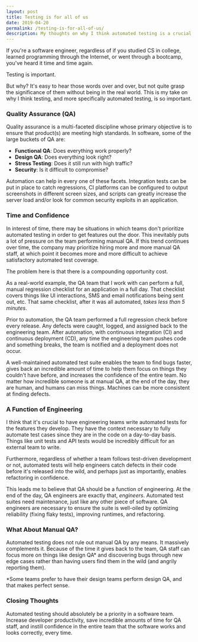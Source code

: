 ```yaml
---
layout: post
title: Testing is for all of us
date: 2019-04-20
permalink: /testing-is-for-all-of-us/
description: My thoughts on why I think automated testing is a crucial part of any software team.
---
```


If you're a software engineer, regardless of if you studied CS in college, learned programming through the Internet, or went through a bootcamp, you've heard it time and time again.

Testing is important.

But why? It's easy to hear those words over and over, but not quite grasp the significance of them without being in the real world. This is my take on why I think testing, and more specifically automated testing, is so important.


### Quality Assurance (QA)

Quality assurance is a multi-faceted discipline whose primary objective is to ensure that product(s) are meeting high standards. In software, some of the large buckets of QA are:

- **Functional QA**: Does everything work properly?
- **Design QA**: Does everything look right?
- **Stress Testing**: Does it still run with high traffic?
- **Security**: Is it difficult to compromise?

Automation can help in every one of these facets. Integration tests can be put in place to catch regressions, CI platforms can be configured to output screenshots in different screen sizes, and scripts can greatly increase the server load and/or look for common security exploits in an application.


### Time and Confidence

In interest of time, there may be situations in which teams don't prioritize automated testing in order to get features out the door. This inevitably puts a lot of pressure on the team performing manual QA. If this trend continues over time, the company may prioritize hiring more and more manual QA staff, at which point it becomes more and more difficult to achieve satisfactory automated test coverage.

The problem here is that there is a compounding opportunity cost.

As a real-world example, the QA team that I work with can perform a full, manual regression checklist for an application in a full day. That checklist covers things like UI interactions, SMS and email notifications being sent out, etc. That same checklist, after it was all automated, _takes less than 5 minutes_.

Prior to automation, the QA team performed a full regression check before every release. Any defects were caught, logged, and assigned back to the engineering team. After automation, with continuous integration (CI) and continuous deployment (CD), any time the engineering team pushes code and something breaks, the team is notified and a deployment does not occur.

A well-maintained automated test suite enables the team to find bugs faster, gives back an incredible amount of time to help them focus on things they couldn't have before, and increases the confidence of the entire team. No matter how incredible someone is at manual QA, at the end of the day, they are human, and humans can miss things. Machines can be more consistent at finding defects.


### A Function of Engineering

I think that it's crucial to have engineering teams write automated tests for the features they develop. They have the context necessary to fully automate test cases since they are in the code on a day-to-day basis. Things like unit tests and API tests would be incredibly difficult for an external team to write.

Furthermore, regardless of whether a team follows test-driven development or not, automated tests will help engineers catch defects in their code before it's released into the wild, and perhaps just as importantly, enables refactoring in confidence.

This leads me to believe that QA should be a function of engineering. At the end of the day, QA engineers are exactly that, _engineers_. Automated test suites need maintenance, just like any other piece of software. QA engineers are necessary to ensure the suite is well-oiled by optimizing reliability (fixing flaky tests), improving runtimes, and refactoring.


### What About Manual QA?

Automated testing does not rule out manual QA by any means. It massively complements it. Because of the time it gives back to the team, QA staff can focus more on things like design QA* and discovering bugs through new edge cases rather than having users find them in the wild (and angrily reporting them).

*Some teams prefer to have their design teams perform design QA, and that makes perfect sense.


### Closing Thoughts

Automated testing should absolutely be a priority in a software team. Increase developer productivity, save incredible amounts of time for QA staff, and instill confidence in the entire team that the software works and looks correctly, every time.

